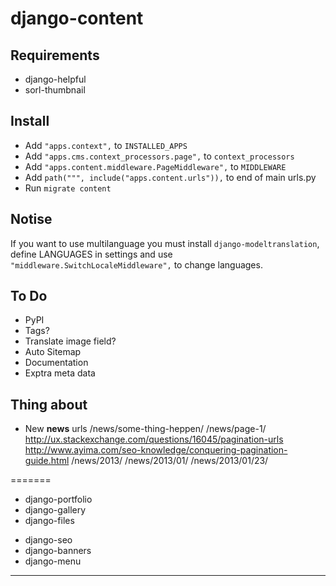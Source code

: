 # django-content

## Requirements
- django-helpful
- sorl-thumbnail

## Install
* Add ```"apps.context",``` to ```INSTALLED_APPS ```
* Add ```"apps.cms.context_processors.page",``` to ```context_processors``` 
* Add ```"apps.content.middleware.PageMiddleware",``` to ```MIDDLEWARE```
* Add ```path(""", include("apps.content.urls")),``` to end of main urls.py
* Run ```migrate content```

## Notise
If you want to use multilanguage you must install ```django-modeltranslation```, 
define LANGUAGES in settings and use ```"middleware.SwitchLocaleMiddleware",```
to change languages.

## To Do
* PyPI
* Tags?
* Translate image field?
* Auto Sitemap
* Documentation
* Exptra meta data

## Thing about
* New **news** urls
	/news/some-thing-heppen/
	/news/page-1/
		http://ux.stackexchange.com/questions/16045/pagination-urls
		http://www.ayima.com/seo-knowledge/conquering-pagination-guide.html
	/news/2013/
	/news/2013/01/
	/news/2013/01/23/

=======
+ django-portfolio
+ django-gallery
+ django-files


- django-seo
- django-banners
- django-menu

-----